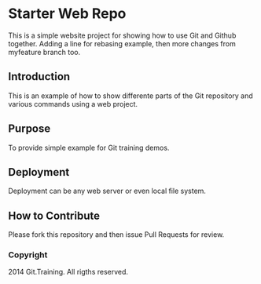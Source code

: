 # Starter Web Repo

This is a simple website project for showing how to use Git and Github together.
Adding a line for rebasing example, then more changes from myfeature branch too.

## Introduction

This is an example of how to show differente parts of the Git repository and various commands using a web project.

## Purpose

To provide simple example for Git training demos.

## Deployment

Deployment can be any web server or even local file system.

## How to Contribute

Please fork this repository and then issue Pull Requests for review.

### Copyright

2014 Git.Training. All rigths reserved.